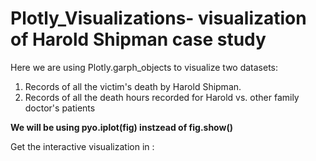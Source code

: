 # Plotly_Visualizations- visualization of Harold Shipman case study
Here we are using Plotly.garph_objects to visualize two datasets:
1) Records of all the victim's death by Harold Shipman.
2) Records of all the death hours recorded for Harold vs. other family doctor's patients

**We will be using pyo.iplot(fig) instzead of fig.show()**

Get the interactive visualization in :


